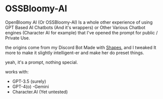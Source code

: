 # OSSBloomy-AI
OpenBloomy AI (Or OSSBloomy-AI) Is a whole other experience of using GPT Based AI Chatbots (And it's wrappers) or Other Various Chatbot engines (Character AI for example) that I've opened the prompt for
public / Private Use.

the origins come from my Discord Bot Made with [Shapes](https://shapes.inc), and I 
tweaked It more to make it slightly intelligent-er and make her do preset things.

yeah, it's a prompt, nothing special.


works with:
- GPT-3.5 (surely)
- GPT-4(o)
-Gemini
- Character.AI (Yet untested)
